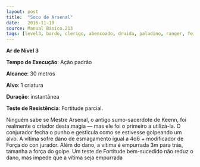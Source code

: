 ```yaml
---
layout: post
title:  "Soco de Arsenal"
date:   2016-11-10
source: Manual Básico.213
tags: [level3, bardo, clerigo, abencoado, druida, paladino, ranger, feiticeiro, mago, ar, padrao, metros, criatura, instantanea, fortitude, parcial]
---
```


**Ar de Nível 3**

**Tempo de Execução**: Ação padrão

**Alcance**: 30 metros

**Alvo**: 1 criatura

**Duração**: instantânea

**Teste de Resistência**: Fortitude parcial.

Ninguém sabe se Mestre Arsenal, o antigo sumo-sacerdote de Keenn, foi realmente o criador desta magia — mas ele foi o primeiro a utilizá-la. 
O conjurador fecha o punho e gesticula como se estivesse golpeando um alvo. A vítima sofre dano de esmagamento igual a 4d6 + modificador de Força do con jurador. 
Além do dano, a vítima é empurrada 3m para trás, tamanha a força do golpe. Um teste de Fortitude bem-sucedido não reduz o dano, mas impede que a vítima seja empurrada
